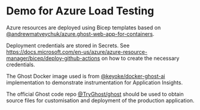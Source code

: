 # Demo for Azure Load Testing


Azure resources are deployed using Bicep templates based on [@andrewmatveychuk/azure.ghost-web-app-for-containers](https://github.com/andrewmatveychuk/azure.ghost-web-app-for-containers).

Deployment credentials are stored in Secrets.  See https://docs.microsoft.com/en-us/azure/azure-resource-manager/bicep/deploy-github-actions on how to create the necessary credentials.

The Ghost Docker image used is from [@keyoke/docker-ghost-ai](https://github.com/keyoke/docker-ghost-ai) implementation to demonstrate instrumentation for Application Insights.

The official Ghost code repo [@TryGhost/ghost](https://github.com/TryGhost/Ghost) should be used to obtain source files for customisation and deployment of the production application.

